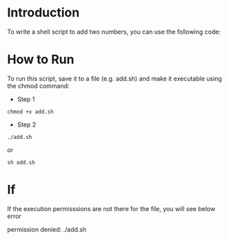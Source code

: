 # Introduction
To write a shell script to add two numbers, you can use the following code:


# How to Run
To run this script, save it to a file (e.g. add.sh) and make it executable using the chmod command:

- Step 1
```
chmod +x add.sh
```

- Step 2
```
./add.sh
```

or 

```
sh add.sh
```

# If

If the execution permisssions are not there for the file, you will see below error

permission denied: ./add.sh